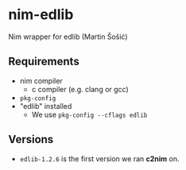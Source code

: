 # nim-edlib
Nim wrapper for edlib (Martin Šošić)

## Requirements

* nim compiler
  * c compiler (e.g. clang or gcc)
* `pkg-config`
* "edlib" installed
  * We use `pkg-config --cflags edlib`

## Versions

* `edlib-1.2.6` is the first version we ran **c2nim** on.
